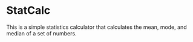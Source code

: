 # StatCalc
This is a simple statistics calculator that calculates the mean, mode, and median of a set of numbers.
